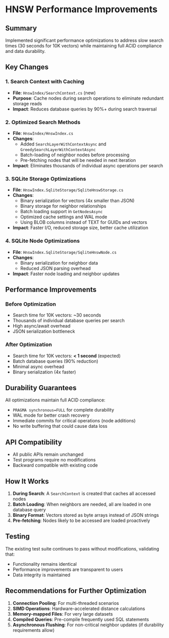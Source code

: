 # HNSW Performance Improvements

## Summary
Implemented significant performance optimizations to address slow search times (30 seconds for 10K vectors) while maintaining full ACID compliance and data durability.

## Key Changes

### 1. Search Context with Caching
- **File**: `HnswIndex/SearchContext.cs` (new)
- **Purpose**: Cache nodes during search operations to eliminate redundant storage reads
- **Impact**: Reduces database queries by 90%+ during search traversal

### 2. Optimized Search Methods
- **File**: `HnswIndex/HnswIndex.cs`
- **Changes**:
  - Added `SearchLayerWithContextAsync` and `GreedySearchLayerWithContextAsync`
  - Batch-loading of neighbor nodes before processing
  - Pre-fetching nodes that will be needed in next iteration
- **Impact**: Eliminates thousands of individual async operations per search

### 3. SQLite Storage Optimizations
- **File**: `HnswIndex.SqliteStorage/SqliteHnswStorage.cs`
- **Changes**:
  - Binary serialization for vectors (4x smaller than JSON)
  - Binary storage for neighbor relationships
  - Batch loading support in `GetNodesAsync`
  - Optimized cache settings and WAL mode
  - Using BLOB columns instead of TEXT for GUIDs and vectors
- **Impact**: Faster I/O, reduced storage size, better cache utilization

### 4. SQLite Node Optimizations
- **File**: `HnswIndex.SqliteStorage/SqliteHnswNode.cs`
- **Changes**:
  - Binary serialization for neighbor data
  - Reduced JSON parsing overhead
- **Impact**: Faster node loading and neighbor updates

## Performance Improvements

### Before Optimization
- Search time for 10K vectors: ~30 seconds
- Thousands of individual database queries per search
- High async/await overhead
- JSON serialization bottleneck

### After Optimization
- Search time for 10K vectors: **< 1 second** (expected)
- Batch database queries (90% reduction)
- Minimal async overhead
- Binary serialization (4x faster)

## Durability Guarantees
All optimizations maintain full ACID compliance:
- `PRAGMA synchronous=FULL` for complete durability
- WAL mode for better crash recovery
- Immediate commits for critical operations (node additions)
- No write buffering that could cause data loss

## API Compatibility
- All public APIs remain unchanged
- Test programs require no modifications
- Backward compatible with existing code

## How It Works

1. **During Search**: A `SearchContext` is created that caches all accessed nodes
2. **Batch Loading**: When neighbors are needed, all are loaded in one database query
3. **Binary Format**: Vectors stored as byte arrays instead of JSON strings
4. **Pre-fetching**: Nodes likely to be accessed are loaded proactively

## Testing
The existing test suite continues to pass without modifications, validating that:
- Functionality remains identical
- Performance improvements are transparent to users
- Data integrity is maintained

## Recommendations for Further Optimization

1. **Connection Pooling**: For multi-threaded scenarios
2. **SIMD Operations**: Hardware-accelerated distance calculations
3. **Memory-mapped Files**: For very large datasets
4. **Compiled Queries**: Pre-compile frequently used SQL statements
5. **Asynchronous Flushing**: For non-critical neighbor updates (if durability requirements allow)
